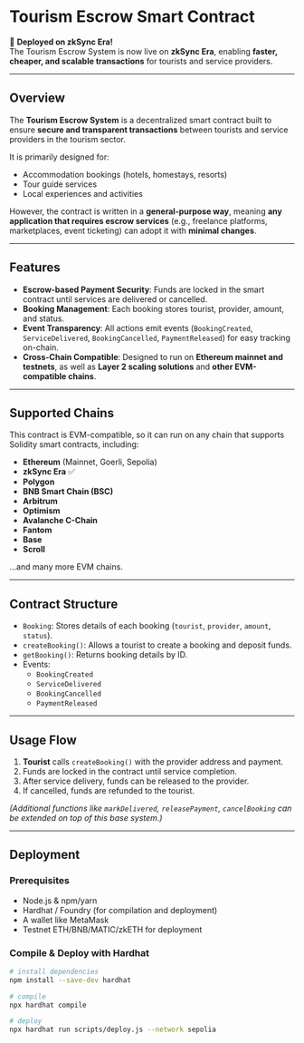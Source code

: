 # Tourism Escrow Smart Contract

🚀 **Deployed on zkSync Era!**  
The Tourism Escrow System is now live on **zkSync Era**, enabling **faster, cheaper, and scalable transactions** for tourists and service providers.

---

## Overview
The **Tourism Escrow System** is a decentralized smart contract built to ensure **secure and transparent transactions** between tourists and service providers in the tourism sector.

It is primarily designed for:
- Accommodation bookings (hotels, homestays, resorts)
- Tour guide services
- Local experiences and activities

However, the contract is written in a **general-purpose way**, meaning **any application that requires escrow services** (e.g., freelance platforms, marketplaces, event ticketing) can adopt it with **minimal changes**.

---

## Features
- **Escrow-based Payment Security**: Funds are locked in the smart contract until services are delivered or cancelled.  
- **Booking Management**: Each booking stores tourist, provider, amount, and status.  
- **Event Transparency**: All actions emit events (`BookingCreated`, `ServiceDelivered`, `BookingCancelled`, `PaymentReleased`) for easy tracking on-chain.  
- **Cross-Chain Compatible**: Designed to run on **Ethereum mainnet and testnets**, as well as **Layer 2 scaling solutions** and **other EVM-compatible chains**.

---

## Supported Chains
This contract is EVM-compatible, so it can run on any chain that supports Solidity smart contracts, including:

- **Ethereum** (Mainnet, Goerli, Sepolia)  
- **zkSync Era** ✅  
- **Polygon**  
- **BNB Smart Chain (BSC)**  
- **Arbitrum**  
- **Optimism**  
- **Avalanche C-Chain**  
- **Fantom**  
- **Base**  
- **Scroll**  

…and many more EVM chains.

---

## Contract Structure
- `Booking`: Stores details of each booking (`tourist`, `provider`, `amount`, `status`).  
- `createBooking()`: Allows a tourist to create a booking and deposit funds.  
- `getBooking()`: Returns booking details by ID.  
- Events:
  - `BookingCreated`
  - `ServiceDelivered`
  - `BookingCancelled`
  - `PaymentReleased`

---

## Usage Flow
1. **Tourist** calls `createBooking()` with the provider address and payment.  
2. Funds are locked in the contract until service completion.  
3. After service delivery, funds can be released to the provider.  
4. If cancelled, funds are refunded to the tourist.  

*(Additional functions like `markDelivered`, `releasePayment`, `cancelBooking` can be extended on top of this base system.)*

---

## Deployment
### Prerequisites
- Node.js & npm/yarn  
- Hardhat / Foundry (for compilation and deployment)  
- A wallet like MetaMask  
- Testnet ETH/BNB/MATIC/zkETH for deployment

### Compile & Deploy with Hardhat
```bash
# install dependencies
npm install --save-dev hardhat

# compile
npx hardhat compile

# deploy
npx hardhat run scripts/deploy.js --network sepolia
